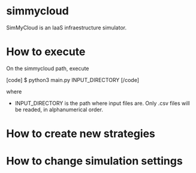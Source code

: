 simmycloud
==========

SimMyCloud is an IaaS infraestructure simulator.

# How to execute

On the simmycloud path, execute

[code]
$ python3 main.py INPUT_DIRECTORY
[/code]

where

* INPUT_DIRECTORY is the path where input files are. Only .csv files will be
readed, in alphanumerical order.

# How to create new strategies

# How to change simulation settings
